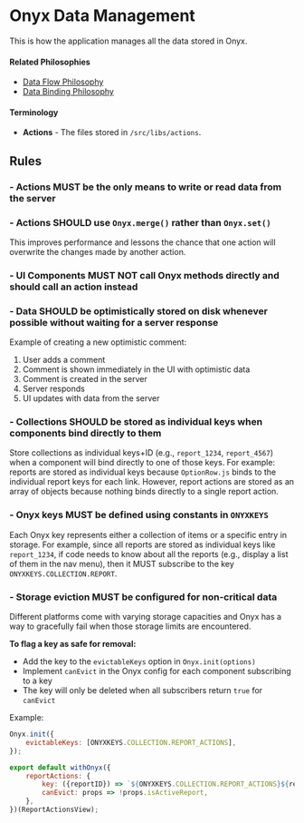 # Onyx Data Management
This is how the application manages all the data stored in Onyx.

#### Related Philosophies
- [Data Flow Philosophy](/contributingGuides/philosophies/DATA-FLOW.md)
- [Data Binding Philosophy](/contributingGuides/philosophies/DATA-BINDING.md)

#### Terminology
- **Actions** - The files stored in `/src/libs/actions`.

## Rules
### - Actions MUST be the only means to write or read data from the server
### - Actions SHOULD use `Onyx.merge()` rather than `Onyx.set()`
This improves performance and lessons the chance that one action will overwrite the changes made by another action.

### - UI Components MUST NOT call Onyx methods directly and should call an action instead
### - Data SHOULD be optimistically stored on disk whenever possible without waiting for a server response
Example of creating a new optimistic comment:
1. User adds a comment
2. Comment is shown immediately in the UI with optimistic data
3. Comment is created in the server
4. Server responds
5. UI updates with data from the server

### - Collections SHOULD be stored as individual keys when components bind directly to them
Store collections as individual keys+ID (e.g., `report_1234`, `report_4567`) when a component will bind directly to one of those keys. For example: reports are stored as individual keys because `OptionRow.js` binds to the individual report keys for each link. However, report actions are stored as an array of objects because nothing binds directly to a single report action.

### - Onyx keys MUST be defined using constants in `ONYXKEYS`
Each Onyx key represents either a collection of items or a specific entry in storage. For example, since all reports are stored as individual keys like `report_1234`, if code needs to know about all the reports (e.g., display a list of them in the nav menu), then it MUST subscribe to the key `ONYXKEYS.COLLECTION.REPORT`.

### - Storage eviction MUST be configured for non-critical data
Different platforms come with varying storage capacities and Onyx has a way to gracefully fail when those storage limits are encountered.

**To flag a key as safe for removal:**
- Add the key to the `evictableKeys` option in `Onyx.init(options)`
- Implement `canEvict` in the Onyx config for each component subscribing to a key
- The key will only be deleted when all subscribers return `true` for `canEvict`

Example:
```js
Onyx.init({
    evictableKeys: [ONYXKEYS.COLLECTION.REPORT_ACTIONS],
});

export default withOnyx({
    reportActions: {
        key: ({reportID}) => `${ONYXKEYS.COLLECTION.REPORT_ACTIONS}${reportID}`,
        canEvict: props => !props.isActiveReport,
    },
})(ReportActionsView);
```